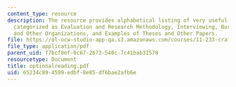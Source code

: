 ```yaml
---
content_type: resource
description: The resource provides alphabetical listing of very useful optional readings
  categorized as Evaluation and Research Methodology, Interviewing, Bureaucracies
  and Other Organizations, and Examples of Theses and Other Papers.
file: https://ol-ocw-studio-app-qa.s3.amazonaws.com/courses/11-233-crafting-research-questions-and-qualitative-methodology-fall-2005/65234c894599edbf8e85df6bae2afb6e_optionalreading.pdf
file_type: application/pdf
parent_uid: f7bcf8ef-0c67-2b73-548c-7c41bab31578
resourcetype: Document
title: optionalreading.pdf
uid: 65234c89-4599-edbf-8e85-df6bae2afb6e
---
```

